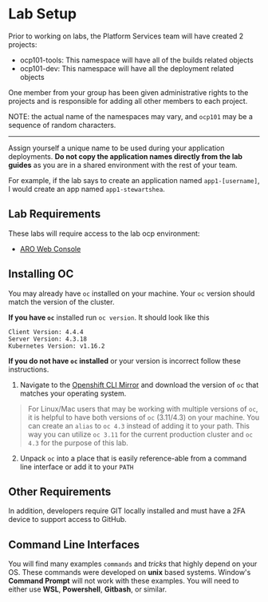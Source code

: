 # Lab Setup
Prior to working on labs, the Platform Services team will have created 2
projects:
- ocp101-tools: This namespace will have all of the builds related objects
- ocp101-dev: This namespace will have all the deployment related objects

One member from your group has been given administrative rights to the projects
and is responsible for adding all other members to each project.

NOTE: the actual name of the namespaces may vary, and `ocp101` may be a sequence of random characters.

---
Assign yourself a unique name to be used during your application deployments.
**Do not copy the application names directly from the lab guides** as you are in a
shared environment with the rest of your team.

For example, if the lab says to create an application named `app1-[username]`, I
would create an app named `app1-stewartshea`.

## Lab Requirements
These labs will require access to the lab ocp environment:
- [ARO Web Console](https://console-openshift-console.apps.training-us.clearwater.devops.gov.bc.ca/)


## Installing OC

You may already have `oc` installed on your machine. Your `oc` version should match the version of the cluster. 

__If you have `oc`__ installed run `oc version`. It should look like this
```shell
Client Version: 4.4.4
Server Version: 4.3.18
Kubernetes Version: v1.16.2
```

__If you do not have `oc` installed__ or your version is incorrect follow these instructions.

1. Navigate to the [Openshift CLI Mirror](https://mirror.openshift.com/pub/openshift-v4/clients/ocp/4.3.25/) and download the version of `oc` that matches your operating system. 

> For Linux/Mac users that may be working with multiple versions of `oc`, it is helpful to have both versions of `oc` (3.11/4.3) on your machine. You can create an `alias` to `oc 4.3` instead of adding it to your path. This way you can utilize `oc 3.11` for the current production cluster and `oc 4.3` for the purpose of this lab.

2. Unpack `oc` into a place that is easily reference-able from a command line interface or add it to your `PATH`

## Other Requirements

In addition, developers require GIT locally installed and must have a 2FA device to support access to GitHub.


## Command Line Interfaces

You will find many examples `commands` and _tricks_ that highly depend on your OS. These commands were developed on __unix__ based systems. Window's __Command Prompt__ will not work with these examples. You will need to either use __WSL__, __Powershell__, __Gitbash__, or similar.